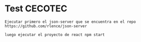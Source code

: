# Test CECOTEC

    Ejecutar primero el json-server que se encuentra en el repo https://github.com/rlence/json-server

    luego ejecutar el proyecto de react npm start




